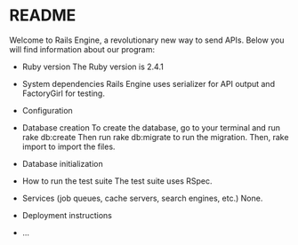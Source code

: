 # README
Welcome to Rails Engine, a revolutionary new way to send APIs.
Below you will find information about our program:

* Ruby version
The Ruby version is 2.4.1

* System dependencies
Rails Engine uses serializer for API output and FactoryGirl for testing.

* Configuration

* Database creation
To create the database, go to your terminal and run rake db:create
Then run rake db:migrate to run the migration.
Then, rake import to import the files.

* Database initialization

* How to run the test suite
The test suite uses RSpec.

* Services (job queues, cache servers, search engines, etc.)
None.

* Deployment instructions
* ...
